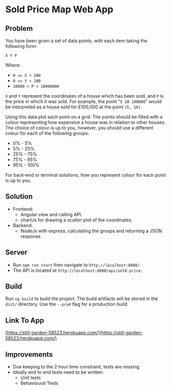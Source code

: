 # Sold Price Map Web App

## Problem

You have been given a set of data points, with each item taking the following form:

```
X Y P
```

Where:

- `0 <= X < 100`
- `0 <= Y < 100`
- `10000 < P < 10000000`

`X` and `Y` represent the coordinates of a house which has been sold, and `P` is the price in which it was sold. For example, the point "`5 10 100000`" would be interpreted as a house sold for £100,000 at the point `(5, 10)`.

Using this data plot each point on a grid. The points should be filled with a colour representing how expensive a house was in relation to other houses. The choice of colour is up to you, however, you should use a different colour for each of the following groups:

- 0% - 5%
- 5% - 25%
- 25% - 75%
- 75% - 95%
- 95% - 100%

For back-end or terminal solutions, how you represent colour for each point is up to you.

## Solution

- Frontend:
    - Angular view and calling API.
    - chartJs for drawing a scatter plot of the coordinates.
- Backend:
    - NodeJs with express, calculating the groups and returning a JSON response.
    
## Server

- Run `npm run start` then navigate to `http://localhost:8080/`.  
- The API is located at `http://localhost:8080/api/sold-price`.

## Build

Run `ng build` to build the project. The build artifacts will be stored in the `dist/` directory. Use the `--prod` flag for a production build.

## Link To App
[https://still-garden-58523.herokuapp.com/](https://still-garden-58523.herokuapp.com/)

## Improvements 
- Due keeping to the 2 hour time constraint, tests are missing. 
- Ideally end to end tests need to be written:
    - Unit tests
    - Behavioural Tests
